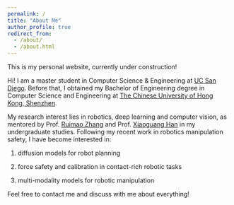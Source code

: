 ```yaml
---
permalink: /
title: "About Me"
author_profile: true
redirect_from: 
  - /about/
  - /about.html
---
```


This is my personal website, currently under construction!

Hi! I am a master student in Computer Science & Engineering at [UC San Diego](https://ucsd.edu). Before that, I obtained my Bachelor of Engineering degree in Computer Science and Engineering at [The Chinese University of Hong Kong, Shenzhen](https://cuhk.edu.cn). 

My research interest lies in robotics, deep learning and computer vision, as mentored by Prof. [Ruimao Zhang](http://www.zhangruimao.site/#) and Prof. [Xiaoguang Han](https://gaplab.cuhk.edu.cn/pages/people) in my undergraduate studies. Following my recent work in robotics manipulation safety, I have become interested in:

1) diffusion models for robot planning

2) force safety and calibration in contact-rich robotic tasks

3) multi-modality models for robotic manipulation

Feel free to contact me and discuss with me about everything! 

